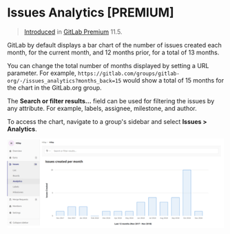 # Issues Analytics **[PREMIUM]**

> [Introduced](https://gitlab.com/gitlab-org/gitlab-ee/issues/7478) in [GitLab Premium](https://about.gitlab.com/pricing/) 11.5.

GitLab by default displays a bar chart of the number of issues created each month, for the
current month, and 12 months prior, for a total of 13 months.

You can change the total number of months displayed by setting a URL parameter. 
For example, `https://gitlab.com/groups/gitlab-org/-/issues_analytics?months_back=15`
would show a total of 15 months for the chart in the GitLab.org group.

The **Search or filter results...** field can be used for filtering the issues by any attribute. For example, labels, assignee, milestone, and author.

To access the chart, navigate to a group's sidebar and select **Issues > Analytics**.

![Issues created per month](img/issues_created_per_month.png)
